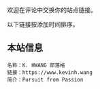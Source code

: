 欢迎在评论中交换你的站点链接。

以下链接按添加时间排序。

## 本站信息

```
名称：K. HWANG 部落格
链接：https://www.kevinh.wang
简介：Pursuit from Passion
```